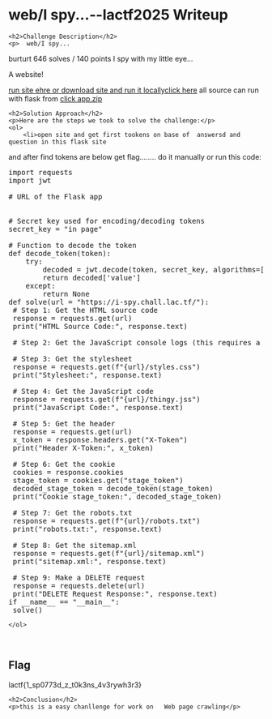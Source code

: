 <title>web/I spy...--lactf2025  Writeup </title>
 

<!DOCTYPE html>
<html>
 
<body>
    <h1>web/I spy...--lactf2025 Writeup </h1>

    <h2>Challenge Description</h2>
    <p>  web/I spy...
burturt
646 solves / 140 points
I spy with my little eye...

A website!


<a href="https://i-spy.chall.lac.tf">run site ehre or download site and run it locally<a href="https://cybersecctf.github.io/blog/2025/lactf/i-spy/app/app.zip">click here</a></a>
all source can run with flask from  <a href="https://cybersecctf.github.io/blog/2025/lactf/i-spy/app/app.zip">click app.zip</a> 

</p>

    <h2>Solution Approach</h2>
    <p>Here are the steps we took to solve the challenge:</p>
    <ol> 
        <li>open site and get first tookens on base of  answersd and question in this flask site
and after find tokens are below get flag........
do it manually or run this code:
<pre>
import requests
import jwt

# URL of the Flask app


# Secret key used for encoding/decoding tokens
secret_key = "in page"

# Function to decode the token
def decode_token(token):
    try:
        decoded = jwt.decode(token, secret_key, algorithms=['HS256'])
        return decoded['value']
    except:
        return None
def solve(url = "https://i-spy.chall.lac.tf/"):
 # Step 1: Get the HTML source code
 response = requests.get(url)
 print("HTML Source Code:", response.text)

 # Step 2: Get the JavaScript console logs (this requires a browser environment, not directly possible with requests)

 # Step 3: Get the stylesheet
 response = requests.get(f"{url}/styles.css")
 print("Stylesheet:", response.text)

 # Step 4: Get the JavaScript code
 response = requests.get(f"{url}/thingy.jss")
 print("JavaScript Code:", response.text)

 # Step 5: Get the header
 response = requests.get(url)
 x_token = response.headers.get("X-Token")
 print("Header X-Token:", x_token)

 # Step 6: Get the cookie
 cookies = response.cookies
 stage_token = cookies.get("stage_token")
 decoded_stage_token = decode_token(stage_token)
 print("Cookie stage_token:", decoded_stage_token)

 # Step 7: Get the robots.txt
 response = requests.get(f"{url}/robots.txt")
 print("robots.txt:", response.text)

 # Step 8: Get the sitemap.xml
 response = requests.get(f"{url}/sitemap.xml")
 print("sitemap.xml:", response.text)
 
 # Step 9: Make a DELETE request
 response = requests.delete(url)
 print("DELETE Request Response:", response.text)
if __name__ == "__main__":
 solve()
</pre>

    </ol> 
<br>
    <h2>Flag</h2>
    <p class="flag">lactf{1_sp0773d_z_t0k3ns_4v3rywh3r3}
</p>

    <h2>Conclusion</h2>
    <p>this is a easy chanllenge for work on   Web page crawling</p>

</body>
</html>
